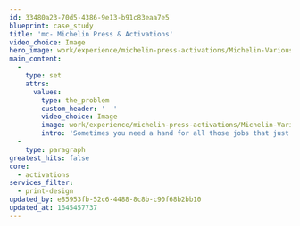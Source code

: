 ```yaml
---
id: 33480a23-70d5-4386-9e13-b91c83eaa7e5
blueprint: case_study
title: 'mc- Michelin Press & Activations'
video_choice: Image
hero_image: work/experience/michelin-press-activations/Michelin-Various-35-Experience-Full-Image-2732x1536.jpg
main_content:
  -
    type: set
    attrs:
      values:
        type: the_problem
        custom_header: '  '
        video_choice: Image
        image: work/experience/michelin-press-activations/Michelin-Various-35-Experience-Large-927x522.jpg
        intro: 'Sometimes you need a hand for all those jobs that just need doing. As well as working with our friends at Michelin on big creative projects, they still need to maintain a strong presence in the trade press, run one-off campaigns and just generally make a noise on a regular basis. We''re proud to help them develop and manage their press and activation presence every year. '
  -
    type: paragraph
greatest_hits: false
core:
  - activations
services_filter:
  - print-design
updated_by: e85953fb-52c6-4488-8c8b-c90f68b2bb10
updated_at: 1645457737
---
```

